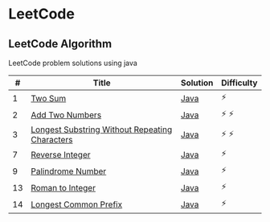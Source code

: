 # LeetCode

## LeetCode Algorithm

LeetCode problem solutions using java

| #  | Title                                                                                                                           | Solution                                                                    | Difficulty  |
|----|---------------------------------------------------------------------------------------------------------------------------------|-----------------------------------------------------------------------------|-------------|
| 1  | [Two Sum](https://leetcode.com/problems/two-sum/)                                                                               | [Java](./Algorithms/TwoSum/TwoSum.java)                                     | :zap:       |
| 2  | [Add Two Numbers](https://leetcode.com/problems/add-two-numbers/)                                                               | [Java](./Algorithms/AddTwoNumbers/AddTwoNumbers.java)                       | :zap: :zap: |
| 3  | [Longest Substring Without Repeating Characters](https://leetcode.com/problems/longest-substring-without-repeating-characters/) | [Java](./Algorithms/LongestSubstring/LongestSubstringWithoutRepeating.java) | :zap: :zap: |
| 7  | [Reverse Integer](https://leetcode.com/problems/reverse-integer/)                                                               | [Java](./Algorithms/ReverseInteger/ReverseInteger.java)                     | :zap:       |
| 9  | [Palindrome Number](https://leetcode.com/problems/palindrome-number/)                                                           | [Java](./Algorithms/PalindromeNumber/PalindromeNumber.java)                 | :zap:       |
| 13 | [Roman to Integer](https://leetcode.com/problems/roman-to-integer/)                                                             | [Java](./Algorithms/RomanToInteger/RomanToInteger.java)                     | :zap:       |
| 14 | [Longest Common Prefix](https://leetcode.com/problems/longest-common-prefix/)                                                   | [Java](./Algorithms/LongestCommonPrefix/LongestCommonPrefix.java)           | :zap:       |
